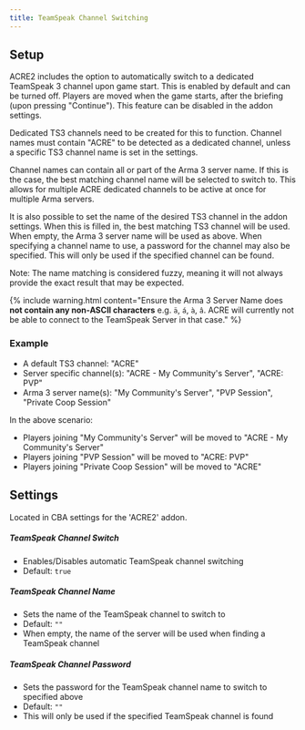 ```yaml
---
title: TeamSpeak Channel Switching
---
```


## Setup

ACRE2 includes the option to automatically switch to a dedicated TeamSpeak 3 channel upon game start. This is enabled by default and can be turned off. Players are moved when the game starts, after the briefing (upon pressing "Continue"). This feature can be disabled in the addon settings.

Dedicated TS3 channels need to be created for this to function. Channel names must contain "ACRE" to be detected as a dedicated channel, unless a specific TS3 channel name is set in the settings.

Channel names can contain all or part of the Arma 3 server name. If this is the case, the best matching channel name will be selected to switch to. This allows for multiple ACRE dedicated channels to be active at once for multiple Arma servers.

It is also possible to set the name of the desired TS3 channel in the addon settings. When this is filled in, the best matching TS3 channel will be used. When empty, the Arma 3 server name will be used as above. When specifying a channel name to use, a password for the channel may also be specified. This will only be used if the specified channel can be found.

Note: The name matching is considered fuzzy, meaning it will not always provide the exact result that may be expected.

{% include warning.html content="Ensure the Arma 3 Server Name does **not contain any non-ASCII characters** e.g. `ä`, `á`, `à`, `â`. ACRE will currently not be able to connect to the TeamSpeak Server in that case." %}

### Example

 - A default TS3 channel: "ACRE"
 - Server specific channel(s): "ACRE - My Community's Server", "ACRE: PVP"
 - Arma 3 server name(s): "My Community's Server", "PVP Session", "Private Coop Session"

In the above scenario:
 - Players joining "My Community's Server" will be moved to "ACRE - My Community's Server"
 - Players joining "PVP Session" will be moved to "ACRE: PVP"
 - Players joining "Private Coop Session" will be moved to "ACRE"

## Settings

Located in CBA settings for the 'ACRE2' addon.

##### TeamSpeak Channel Switch

- Enables/Disables automatic TeamSpeak channel switching
- Default: `true`

##### TeamSpeak Channel Name

- Sets the name of the TeamSpeak channel to switch to
- Default: `""`
- When empty, the name of the server will be used when finding a TeamSpeak channel

##### TeamSpeak Channel Password

- Sets the password for the TeamSpeak channel name to switch to specified above
- Default: `""`
- This will only be used if the specified TeamSpeak channel is found
